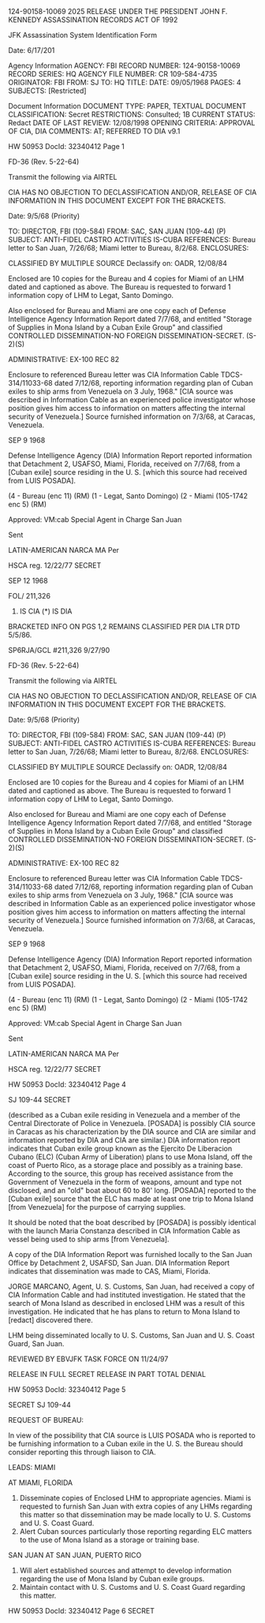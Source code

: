 124-90158-10069
2025 RELEASE UNDER THE PRESIDENT JOHN F. KENNEDY ASSASSINATION RECORDS ACT OF 1992

JFK Assassination System
Identification Form

Date: 6/17/201

Agency Information
AGENCY: FBI
RECORD NUMBER: 124-90158-10069
RECORD SERIES: HQ
AGENCY FILE NUMBER: CR 109-584-4735
ORIGINATOR: FBI
FROM: SJ
TO: HQ
TITLE:
DATE: 09/05/1968
PAGES: 4
SUBJECTS: [Restricted]

Document Information
DOCUMENT TYPE: PAPER, TEXTUAL DOCUMENT
CLASSIFICATION: Secret
RESTRICTIONS: Consulted; 1B
CURRENT STATUS: Redact
DATE OF LAST REVIEW: 12/08/1998
OPENING CRITERIA: APPROVAL OF CIA, DIA
COMMENTS: AT; REFERRED TO DIA
v9.1

HW 50953 DocId: 32340412 Page 1

FD-36 (Rev. 5-22-64)

Transmit the following via AIRTEL

CIA HAS NO OBJECTION TO DECLASSIFICATION AND/OR, RELEASE OF CIA INFORMATION IN THIS DOCUMENT EXCEPT FOR THE BRACKETS.

Date: 9/5/68
(Priority)

TO: DIRECTOR, FBI (109-584)
FROM: SAC, SAN JUAN (109-44) (P)
SUBJECT: ANTI-FIDEL CASTRO ACTIVITIES
IS-CUBA
REFERENCES: Bureau letter to San Juan, 7/26/68; Miami letter to Bureau, 8/2/68.
ENCLOSURES:

CLASSIFIED BY MULTIPLE SOURCE
Declassify on: OADR, 12/08/84

Enclosed are 10 copies for the Bureau and 4 copies for Miami of an LHM dated and captioned as above. The Bureau is requested to forward 1 information copy of LHM to Legat, Santo Domingo.

Also enclosed for Bureau and Miami are one copy each of Defense Intelligence Agency Information Report dated 7/7/68, and entitled "Storage of Supplies in Mona Island by a Cuban Exile Group" and classified CONTROLLED DISSEMINATION-NO FOREIGN DISSEMINATION-SECRET. (S-2)(S)

ADMINISTRATIVE: EX-100
REC 82

Enclosure to referenced Bureau letter was CIA Information Cable TDCS-314/11033-68 dated 7/12/68, reporting information regarding plan of Cuban exiles to ship arms from Venezuela on 3 July, 1968." [CIA source was described in Information Cable as an experienced police investigator whose position gives him access to information on matters affecting the internal security of Venezuela.] Source furnished information on 7/3/68, at Caracas, Venezuela.

SEP 9 1968

Defense Intelligence Agency (DIA) Information Report reported information that Detachment 2, USAFSO, Miami, Florida, received on 7/7/68, from a [Cuban exile] source residing in the U. S. [which this source had received from LUIS POSADA].

(4 - Bureau (enc 11) (RM)
(1 - Legat, Santo Domingo)
(2 - Miami (105-1742 enc 5) (RM)

Approved:
VM:cab
Special Agent in Charge
San Juan

Sent

LATIN-AMERICAN
NARCA
MA Per

HSCA reg. 12/22/77
SECRET

SEP 12 1968

FOL/ 211,326

1) IS CIA
(*) IS DIA

BRACKETED INFO ON PGS 1,2 REMAINS CLASSIFIED PER DIA LTR DTD 5/5/86.

SP6RJA/GCL #211,326 9/27/90

FD-36 (Rev. 5-22-64)

Transmit the following via AIRTEL

CIA HAS NO OBJECTION TO DECLASSIFICATION AND/OR, RELEASE OF CIA INFORMATION IN THIS DOCUMENT EXCEPT FOR THE BRACKETS.

Date: 9/5/68
(Priority)

TO: DIRECTOR, FBI (109-584)
FROM: SAC, SAN JUAN (109-44) (P)
SUBJECT: ANTI-FIDEL CASTRO ACTIVITIES
IS-CUBA
REFERENCES: Bureau letter to San Juan, 7/26/68; Miami letter to Bureau, 8/2/68.
ENCLOSURES:

CLASSIFIED BY MULTIPLE SOURCE
Declassify on: OADR, 12/08/84

Enclosed are 10 copies for the Bureau and 4 copies for Miami of an LHM dated and captioned as above. The Bureau is requested to forward 1 information copy of LHM to Legat, Santo Domingo.

Also enclosed for Bureau and Miami are one copy each of Defense Intelligence Agency Information Report dated 7/7/68, and entitled "Storage of Supplies in Mona Island by a Cuban Exile Group" and classified CONTROLLED DISSEMINATION-NO FOREIGN DISSEMINATION-SECRET. (S-2)(S)

ADMINISTRATIVE: EX-100
REC 82

Enclosure to referenced Bureau letter was CIA Information Cable TDCS-314/11033-68 dated 7/12/68, reporting information regarding plan of Cuban exiles to ship arms from Venezuela on 3 July, 1968." [CIA source was described in Information Cable as an experienced police investigator whose position gives him access to information on matters affecting the internal security of Venezuela.] Source furnished information on 7/3/68, at Caracas, Venezuela.

SEP 9 1968

Defense Intelligence Agency (DIA) Information Report reported information that Detachment 2, USAFSO, Miami, Florida, received on 7/7/68, from a [Cuban exile] source residing in the U. S. [which this source had received from LUIS POSADA].

(4 - Bureau (enc 11) (RM)
(1 - Legat, Santo Domingo)
(2 - Miami (105-1742 enc 5) (RM)

Approved:
VM:cab
Special Agent in Charge
San Juan

Sent

LATIN-AMERICAN
NARCA
MA Per

HSCA reg. 12/22/77
SECRET

HW 50953 DocId: 32340412 Page 4

SJ 109-44
SECRET

(described as a Cuban exile residing in Venezuela and a member of the Central Directorate of Police in Venezuela. [POSADA] is possibly CIA source in Caracas as his characterization by the DIA source and CIA are similar and information reported by DIA and CIA are similar.) DIA information report indicates that Cuban exile group known as the Ejercito De Liberacion Cubano (ELC) (Cuban Army of Liberation) plans to use Mona Island, off the coast of Puerto Rico, as a storage place and possibly as a training base. According to the source, this group has received assistance from the Government of Venezuela in the form of weapons, amount and type not disclosed, and an "old" boat about 60 to 80' long. [POSADA] reported to the [Cuban exile] source that the ELC has made at least one trip to Mona Island [from Venezuela] for the purpose of carrying supplies.

It should be noted that the boat described by [POSADA] is possibly identical with the launch Maria Constanza described in CIA Information Cable as vessel being used to ship arms [from Venezuela].

A copy of the DIA Information Report was furnished locally to the San Juan Office by Detachment 2, USAFSD, San Juan. DIA Information Report indicates that dissemination was made to CAS, Miami, Florida.

JORGE MARCANO, Agent, U. S. Customs, San Juan, had received a copy of CIA Information Cable and had instituted investigation. He stated that the search of Mona Island as described in enclosed LHM was a result of this investigation. He indicated that he has plans to return to Mona Island to [redact] discovered there.

LHM being disseminated locally to U. S. Customs, San Juan and U. S. Coast Guard, San Juan.

REVIEWED BY EBVJFK TASK FORCE
ON 11/24/97

RELEASE IN FULL
SECRET
RELEASE IN PART
TOTAL DENIAL

HW 50953 DocId: 32340412 Page 5

SECRET
SJ 109-44

REQUEST OF BUREAU:

In view of the possibility that CIA source is LUIS POSADA who is reported to be furnishing information to a Cuban exile in the U. S. the Bureau should consider reporting this through liaison to CIA.

LEADS:
MIAMI

AT MIAMI, FLORIDA
1. Disseminate copies of Enclosed LHM to appropriate agencies. Miami is requested to furnish San Juan with extra copies of any LHMs regarding this matter so that dissemination may be made locally to U. S. Customs and U. S. Coast Guard.
2. Alert Cuban sources particularly those reporting regarding ELC matters to the use of Mona Island as a storage or training base.

SAN JUAN
AT SAN JUAN, PUERTO RICO
1. Will alert established sources and attempt to develop information regarding the use of Mona Island by Cuban exile groups.
2. Maintain contact with U. S. Customs and U. S. Coast Guard regarding this matter.

HW 50953 DocId: 32340412 Page 6
SECRET
